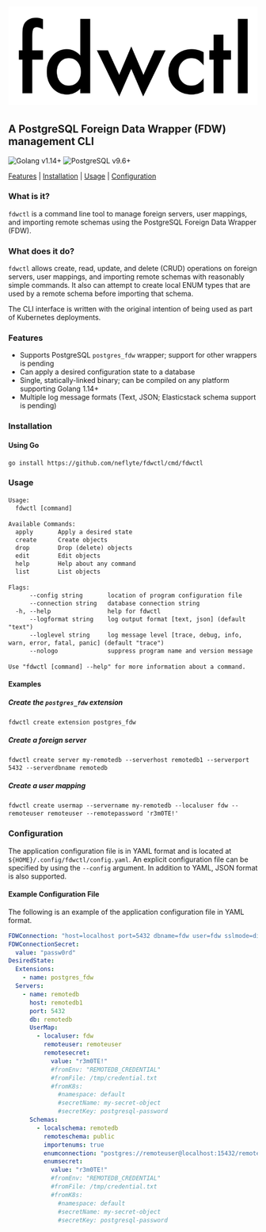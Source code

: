 # ![fdwctl](media/fdwctl.svg)
A PostgreSQL Foreign Data Wrapper (FDW) management CLI
-

![Golang v1.14+](https://img.shields.io/badge/Golang-v1.14+-blue?style=for-the-badge&logo=go&color=00add8&link=https://golang.org)
![PostgreSQL v9.6+](https://img.shields.io/badge/PostgreSQL-v9.6+-blue?style=for-the-badge&logo=postgresql&color=336791&link=https://postgresql.org)

[Features](#features) | [Installation](#installation) | [Usage](#usage) | [Configuration](#configuration)

### What is it?

`fdwctl` is a command line tool to manage foreign servers, user mappings, and importing remote schemas using the PostgreSQL Foreign Data Wrapper (FDW).

### What does it do?

`fdwctl` allows create, read, update, and delete (CRUD) operations on foreign servers, user mappings, and importing remote schemas with reasonably simple commands. It also can attempt to create local ENUM types that are used by a remote schema before importing that schema.

The CLI interface is written with the original intention of being used as part of Kubernetes deployments.

### Features

- Supports PostgreSQL `postgres_fdw` wrapper; support for other wrappers is pending
- Can apply a desired configuration state to a database
- Single, statically-linked binary; can be compiled on any platform supporting Golang 1.14+
- Multiple log message formats (Text, JSON; Elasticstack schema support is pending)

### Installation

#### Using Go

```shell script
go install https://github.com/neflyte/fdwctl/cmd/fdwctl
```

### Usage

```
Usage:
  fdwctl [command]

Available Commands:
  apply       Apply a desired state
  create      Create objects
  drop        Drop (delete) objects
  edit        Edit objects
  help        Help about any command
  list        List objects

Flags:
      --config string       location of program configuration file
      --connection string   database connection string
  -h, --help                help for fdwctl
      --logformat string    log output format [text, json] (default "text")
      --loglevel string     log message level [trace, debug, info, warn, error, fatal, panic] (default "trace")
      --nologo              suppress program name and version message

Use "fdwctl [command] --help" for more information about a command.
```

#### Examples

##### Create the `postgres_fdw` extension

```shell script
fdwctl create extension postgres_fdw
```

##### Create a foreign server

```shell script
fdwctl create server my-remotedb --serverhost remotedb1 --serverport 5432 --serverdbname remotedb
```

##### Create a user mapping

```shell script
fdwctl create usermap --servername my-remotedb --localuser fdw --remoteuser remoteuser --remotepassword 'r3m0TE!'
```

### Configuration

The application configuration file is in YAML format and is located at `${HOME}/.config/fdwctl/config.yaml`. An explicit configuration file can be specified by using the `--config` argument. In addition to YAML, JSON format is also supported.

#### Example Configuration File

The following is an example of the application configuration file in YAML format.

```yaml
FDWConnection: "host=localhost port=5432 dbname=fdw user=fdw sslmode=disable"
FDWConnectionSecret:
  value: "passw0rd"
DesiredState:
  Extensions:
    - name: postgres_fdw
  Servers:
    - name: remotedb
      host: remotedb1
      port: 5432
      db: remotedb
      UserMap:
        - localuser: fdw
          remoteuser: remoteuser
          remotesecret:
            value: "r3m0TE!"
            #fromEnv: "REMOTEDB_CREDENTIAL"
            #fromFile: /tmp/credential.txt
            #fromK8s:
              #namespace: default
              #secretName: my-secret-object
              #secretKey: postgresql-password
      Schemas:
        - localschema: remotedb
          remoteschema: public
          importenums: true
          enumconnection: "postgres://remoteuser@localhost:15432/remotedb?sslmode=disable"
          enumsecret:
            value: "r3m0TE!"
            #fromEnv: "REMOTEDB_CREDENTIAL"
            #fromFile: /tmp/credential.txt
            #fromK8s:
              #namespace: default
              #secretName: my-secret-object
              #secretKey: postgresql-password
```
